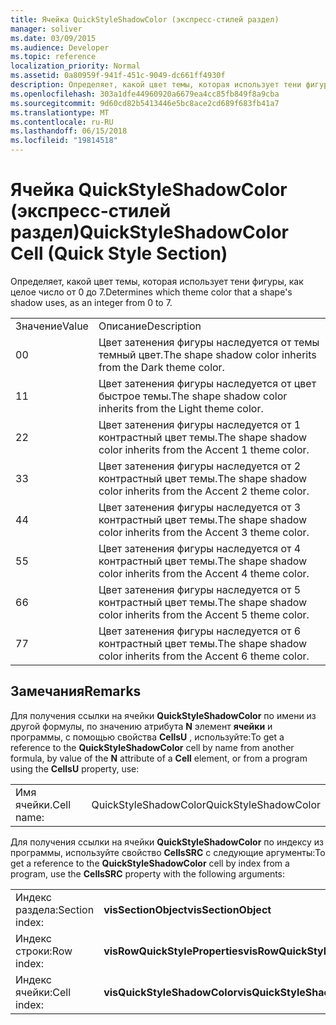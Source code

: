 ```yaml
---
title: Ячейка QuickStyleShadowColor (экспресс-стилей раздел)
manager: soliver
ms.date: 03/09/2015
ms.audience: Developer
ms.topic: reference
localization_priority: Normal
ms.assetid: 0a80959f-941f-451c-9049-dc661ff4930f
description: Определяет, какой цвет темы, которая использует тени фигуры, как целое число от 0 до 7.
ms.openlocfilehash: 303a1dfe44960920a6679ea4cc85fb849f8a9cba
ms.sourcegitcommit: 9d60cd82b5413446e5bc8ace2cd689f683fb41a7
ms.translationtype: MT
ms.contentlocale: ru-RU
ms.lasthandoff: 06/15/2018
ms.locfileid: "19814518"
---
```

# <a name="quickstyleshadowcolor-cell-quick-style-section"></a><span data-ttu-id="3d1a5-103">Ячейка QuickStyleShadowColor (экспресс-стилей раздел)</span><span class="sxs-lookup"><span data-stu-id="3d1a5-103">QuickStyleShadowColor Cell (Quick Style Section)</span></span>

<span data-ttu-id="3d1a5-104">Определяет, какой цвет темы, которая использует тени фигуры, как целое число от 0 до 7.</span><span class="sxs-lookup"><span data-stu-id="3d1a5-104">Determines which theme color that a shape's shadow uses, as an integer from 0 to 7.</span></span>
  
|||
|:-----|:-----|
|<span data-ttu-id="3d1a5-105">Значение</span><span class="sxs-lookup"><span data-stu-id="3d1a5-105">Value</span></span>  <br/> |<span data-ttu-id="3d1a5-106">Описание</span><span class="sxs-lookup"><span data-stu-id="3d1a5-106">Description</span></span>  <br/> |
|<span data-ttu-id="3d1a5-107">0</span><span class="sxs-lookup"><span data-stu-id="3d1a5-107">0</span></span>  <br/> |<span data-ttu-id="3d1a5-108">Цвет затенения фигуры наследуется от темы темный цвет.</span><span class="sxs-lookup"><span data-stu-id="3d1a5-108">The shape shadow color inherits from the Dark theme color.</span></span>  <br/> |
|<span data-ttu-id="3d1a5-109">1</span><span class="sxs-lookup"><span data-stu-id="3d1a5-109">1</span></span>  <br/> |<span data-ttu-id="3d1a5-110">Цвет затенения фигуры наследуется от цвет быстрое темы.</span><span class="sxs-lookup"><span data-stu-id="3d1a5-110">The shape shadow color inherits from the Light theme color.</span></span>  <br/> |
|<span data-ttu-id="3d1a5-111">2</span><span class="sxs-lookup"><span data-stu-id="3d1a5-111">2</span></span>  <br/> |<span data-ttu-id="3d1a5-112">Цвет затенения фигуры наследуется от 1 контрастный цвет темы.</span><span class="sxs-lookup"><span data-stu-id="3d1a5-112">The shape shadow color inherits from the Accent 1 theme color.</span></span>  <br/> |
|<span data-ttu-id="3d1a5-113">3</span><span class="sxs-lookup"><span data-stu-id="3d1a5-113">3</span></span>  <br/> |<span data-ttu-id="3d1a5-114">Цвет затенения фигуры наследуется от 2 контрастный цвет темы.</span><span class="sxs-lookup"><span data-stu-id="3d1a5-114">The shape shadow color inherits from the Accent 2 theme color.</span></span>  <br/> |
|<span data-ttu-id="3d1a5-115">4</span><span class="sxs-lookup"><span data-stu-id="3d1a5-115">4</span></span>  <br/> |<span data-ttu-id="3d1a5-116">Цвет затенения фигуры наследуется от 3 контрастный цвет темы.</span><span class="sxs-lookup"><span data-stu-id="3d1a5-116">The shape shadow color inherits from the Accent 3 theme color.</span></span>  <br/> |
|<span data-ttu-id="3d1a5-117">5</span><span class="sxs-lookup"><span data-stu-id="3d1a5-117">5</span></span>  <br/> |<span data-ttu-id="3d1a5-118">Цвет затенения фигуры наследуется от 4 контрастный цвет темы.</span><span class="sxs-lookup"><span data-stu-id="3d1a5-118">The shape shadow color inherits from the Accent 4 theme color.</span></span>  <br/> |
|<span data-ttu-id="3d1a5-119">6</span><span class="sxs-lookup"><span data-stu-id="3d1a5-119">6</span></span>  <br/> |<span data-ttu-id="3d1a5-120">Цвет затенения фигуры наследуется от 5 контрастный цвет темы.</span><span class="sxs-lookup"><span data-stu-id="3d1a5-120">The shape shadow color inherits from the Accent 5 theme color.</span></span>  <br/> |
|<span data-ttu-id="3d1a5-121">7</span><span class="sxs-lookup"><span data-stu-id="3d1a5-121">7</span></span>  <br/> |<span data-ttu-id="3d1a5-122">Цвет затенения фигуры наследуется от 6 контрастный цвет темы.</span><span class="sxs-lookup"><span data-stu-id="3d1a5-122">The shape shadow color inherits from the Accent 6 theme color.</span></span>  <br/> |
   
## <a name="remarks"></a><span data-ttu-id="3d1a5-123">Замечания</span><span class="sxs-lookup"><span data-stu-id="3d1a5-123">Remarks</span></span>

<span data-ttu-id="3d1a5-124">Для получения ссылки на ячейки **QuickStyleShadowColor** по имени из другой формулы, по значению атрибута **N** элемент **ячейки** и программы, с помощью свойства **CellsU** , используйте:</span><span class="sxs-lookup"><span data-stu-id="3d1a5-124">To get a reference to the **QuickStyleShadowColor** cell by name from another formula, by value of the **N** attribute of a **Cell** element, or from a program using the **CellsU** property, use:</span></span> 
  
|||
|:-----|:-----|
| <span data-ttu-id="3d1a5-125">Имя ячейки.</span><span class="sxs-lookup"><span data-stu-id="3d1a5-125">Cell name:</span></span>  <br/> | <span data-ttu-id="3d1a5-126">QuickStyleShadowColor</span><span class="sxs-lookup"><span data-stu-id="3d1a5-126">QuickStyleShadowColor</span></span>  <br/> |
   
<span data-ttu-id="3d1a5-127">Для получения ссылки на ячейки **QuickStyleShadowColor** по индексу из программы, используйте свойство **CellsSRC** с следующие аргументы:</span><span class="sxs-lookup"><span data-stu-id="3d1a5-127">To get a reference to the **QuickStyleShadowColor** cell by index from a program, use the **CellsSRC** property with the following arguments:</span></span> 
  
|||
|:-----|:-----|
| <span data-ttu-id="3d1a5-128">Индекс раздела:</span><span class="sxs-lookup"><span data-stu-id="3d1a5-128">Section index:</span></span>  <br/> |<span data-ttu-id="3d1a5-129">**visSectionObject**</span><span class="sxs-lookup"><span data-stu-id="3d1a5-129">**visSectionObject**</span></span> <br/> |
| <span data-ttu-id="3d1a5-130">Индекс строки:</span><span class="sxs-lookup"><span data-stu-id="3d1a5-130">Row index:</span></span>  <br/> |<span data-ttu-id="3d1a5-131">**visRowQuickStyleProperties**</span><span class="sxs-lookup"><span data-stu-id="3d1a5-131">**visRowQuickStyleProperties**</span></span> <br/> |
| <span data-ttu-id="3d1a5-132">Индекс ячейки:</span><span class="sxs-lookup"><span data-stu-id="3d1a5-132">Cell index:</span></span>  <br/> |<span data-ttu-id="3d1a5-133">**visQuickStyleShadowColor**</span><span class="sxs-lookup"><span data-stu-id="3d1a5-133">**visQuickStyleShadowColor**</span></span> <br/> |
   


